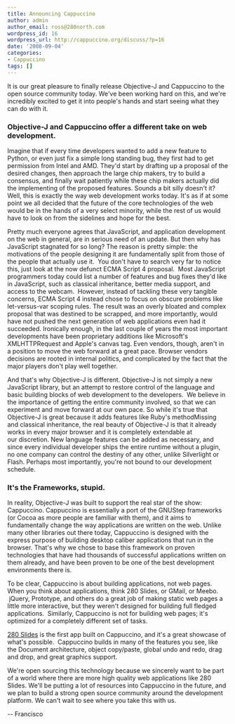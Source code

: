 ```yaml
---
title: Announcing Cappuccino
author: admin
author_email: ross@280north.com
wordpress_id: 16
wordpress_url: http://cappuccino.org/discuss/?p=16
date: '2008-09-04'
categories:
- Cappuccino
tags: []
---
```



It is our great pleasure to finally release Objective-J and Cappuccino to the open source community today. We've been working hard on this, and we're incredibly excited to get it into people's hands and start seeing what they can do with it.

### Objective-J and Cappuccino offer a different take on web development.

 Imagine that if every time developers wanted to add a new feature to Python, or even just fix a simple long standing bug, they first had to get permission from Intel and AMD. They'd start by drafting up a proposal of the desired changes, then approach the large chip makers, try to build a consensus, and finally wait patiently while these chip makers actually did the implementing of the proposed features. Sounds a bit silly doesn't it? Well, this is exactly the way web development works today. It's as if at some point we all decided that the future of the core technologies of the web would be in the hands of a very select minority, while the rest of us would have to look on from the sidelines and hope for the best.

Pretty much everyone agrees that JavaScript, and application development on the web in general, are in serious need of an update. But then why has JavaScript stagnated for so long? The reason is pretty simple: the motivations of the people designing it are fundamentally split from those of the people that actually use it. &nbsp;You don't have to search very far to notice this, just look at the now defunct ECMA Script 4 proposal. &nbsp;Most JavaScript programmers today could list a number of features and bug fixes they'd like in JavaScript, such as classical inheritance, better media support, and access to the webcam. &nbsp;However, instead of tackling these very tangible concerns, ECMA Script 4 instead chose to focus on obscure problems like let-versus-var scoping rules. The result was an overly bloated and complex proposal that was destined to be scrapped, and more importantly, would have not pushed the next generation of web applications even had it succeeded. Ironically enough, in the last couple of years the most important developments have been proprietary additions like Microsoft's XMLHTTPRequest and Apple's canvas tag. Even vendors, though, aren't in a position to move the web forward at a great pace. Browser vendors decisions are rooted in internal politics, and complicated by the fact that the major players don't play well together.

And that's why Objective-J is different. Objective-J is not simply a new JavaScript library, but an attempt to restore control of the language and basic building blocks of web development to the developers. &nbsp;We believe in the importance of getting the entire community involved, so that we can experiment and move forward at our own pace. So while it's true that Objective-J is great because it adds features like Ruby's methodMissing and classical inheritance, the real beauty of Objective-J is that it already works in every major browser and it is completely extendable at our&nbsp;discretion. New language features can be added as necessary, and since every individual developer ships the entire runtime without a plugin, no one company can control the destiny of any other, unlike Silverlight or Flash. Perhaps most importantly, you're not bound to our development schedule.

### It's the Frameworks, stupid.

 In reality, Objective-J was built to support the real star of the show: Cappuccino. Cappuccino is essentially a port of the GNUStep frameworks (or Cocoa as more people are familiar with them), and it aims to fundamentally change the way applications are written on the web. Unlike many other libraries out there today, Cappuccino is designed with the express purpose of building desktop caliber applications that run in the browser. That's why we chose to base this framework on proven technologies that have had thousands of successful applications written on them already, and have been proven to be one of the best development environments there is.

To be clear, Cappuccino is about building applications, not web pages. When you think about applications, think 280 Slides, or GMail, or Meebo. &nbsp;jQuery, Prototype, and others do a great job of making static web pages a little more interactive, but they weren't designed for building full fledged applications. &nbsp;Similarly, Cappuccino is not for building web pages; it's optimized for a completely different set of tasks.

[280 Slides](http://280slides.com) is the first app built on Cappuccino, and it's a great showcase of what's possible. &nbsp;Cappuccino builds in many of the features you see, like the Document architecture, object copy/paste, global undo and redo, drag and drop, and great graphics support.

We're open sourcing this technology because we sincerely want to be part of a world where there are more high quality web applications like 280 Slides. We'll be putting a lot of resources into Cappuccino in the future, and we plan to build a strong open source community around the development platform. We can't wait to see where you take this with us.

-- Francisco




